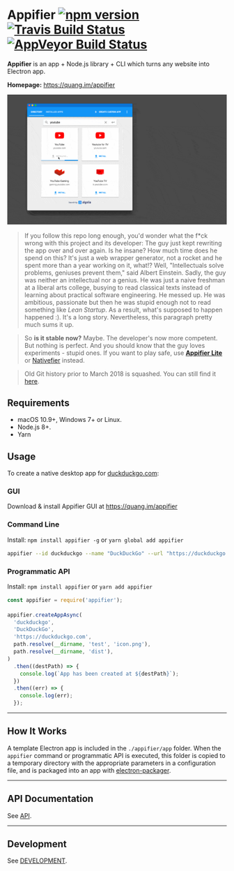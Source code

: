# Appifier [![npm version](https://badge.fury.io/js/appifier.svg)](https://badge.fury.io/js/appifier) [![Travis Build Status](https://travis-ci.org/quanglam2807/appifier.svg?branch=master)](https://travis-ci.org/quanglam2807/appifier) [![AppVeyor Build Status](https://ci.appveyor.com/api/projects/status/github/quanglam2807/appifier?branch=master&svg=true)](https://ci.appveyor.com/project/quanglam2807/appifier/branch/master)

**Appifier** is an app + Node.js library + CLI which turns any website into Electron app.

**Homepage:** https://quang.im/appifier

![Demo](demo.gif)

> If you follow this repo long enough, you'd wonder what the f\*ck wrong with this project and its developer: The guy just kept rewriting the app over and over again. Is he insane? How much time does he spend on this? It's just a web wrapper generator, not a rocket and he spent more than a year working on it, what!? Well, "Intellectuals solve problems, geniuses prevent them," said Albert Einstein. Sadly, the guy was neither an intellectual nor a genius. He was just a naive freshman at a liberal arts college, busying to read classical texts instead of learning about practical software engineering. He messed up. He was ambitious, passionate but then he was stupid enough not to read something like *Lean Startup*. As a result, what's supposed to happen happened :). It's a long story. Nevertheless, this paragraph pretty much sums it up.

> So **is it stable now?** Maybe. The developer's now more competent. But nothing is perfect. And you should know that the guy loves experiments - stupid ones. If you want to play safe, use **[Appifier Lite](https://github.com/quanglam2807/webcatalog-lite)** or [Nativefier](https://github.com/jiahaog/nativefier) instead.

> Old Git history prior to March 2018 is squashed. You can still find it [here](https://github.com/quanglam2807/appifier/tree/feb-26-full-history).

## Requirements
- macOS 10.9+, Windows 7+ or Linux.
- Node.js 8+.
- Yarn

## Usage
To create a native desktop app for [duckduckgo.com](https://duckduckgo.com):

### GUI
Download & install Appifier GUI at https://quang.im/appifier

### Command Line
Install: `npm install appifier -g` or `yarn global add appifier`

```bash
appifier --id duckduckgo --name "DuckDuckGo" --url "https://duckduckgo.com" --icon ./icon.png
```

### Programmatic API
Install: `npm install appifier` or `yarn add appifier`

```js
const appifier = require('appifier');

appifier.createAppAsync(
  'duckduckgo',
  'DuckDuckGo',
  'https://duckduckgo.com',
  path.resolve(__dirname, 'test', 'icon.png'),
  path.resolve(__dirname, 'dist'),
)
  .then((destPath) => {
    console.log(`App has been created at ${destPath}`);
  })
  .then((err) => {
    console.log(err);
  });
```

---

## How It Works
A template Electron app is included in the `./appifier/app` folder. When the `appifier` command or programmatic API is executed, this folder is copied to a temporary directory with the appropriate parameters in a configuration file, and is packaged into an app with [electron-packager](https://github.com/electron-userland/electron-packager).

---

## API Documentation
See [API](API.md).

---

## Development
See [DEVELOPMENT](DEVELOPMENT.md).
